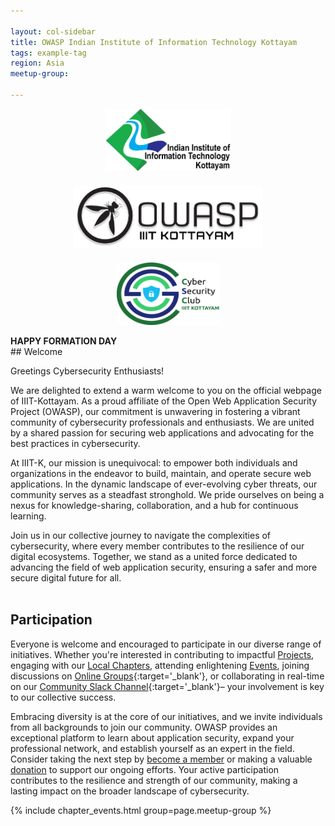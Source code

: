 ```yaml
---

layout: col-sidebar
title: OWASP Indian Institute of Information Technology Kottayam
tags: example-tag
region: Asia
meetup-group:

---
```


<p align="center">
  <img src="iiit_kottayam_logo.png" alt="Local PNG Image" height = "100" width="200"/>
  <img src="owasp_iiitk_logo.png" alt="Local PNG Image" height = "100" width="300" style="margin: 35px; margin-top: 20px; margin-bottom: 20px;"/>
  <img src="csy_club_logo.png" alt="Local PNG Image" height = "100" width="165" />
</p>
 <b style="align:center; text-font:15px ">HAPPY FORMATION DAY</b><BR/>
## Welcome

Greetings Cybersecurity Enthusiasts!

We are delighted to extend a warm welcome to you on the official webpage of IIIT-Kottayam. As a proud affiliate of the Open Web Application Security Project (OWASP), our commitment is unwavering in fostering a vibrant community of cybersecurity professionals and enthusiasts. We are united by a shared passion for securing web applications and advocating for the best practices in cybersecurity.

At IIIT-K, our mission is unequivocal: to empower both individuals and organizations in the endeavor to build, maintain, and operate secure web applications. In the dynamic landscape of ever-evolving cyber threats, our community serves as a steadfast stronghold. We pride ourselves on being a nexus for knowledge-sharing, collaboration, and a hub for continuous learning.

Join us in our collective journey to navigate the complexities of cybersecurity, where every member contributes to the resilience of our digital ecosystems. Together, we stand as a united force dedicated to advancing the field of web application security, ensuring a safer and more secure digital future for all.
<br><br>

## Participation

Everyone is welcome and encouraged to participate in our diverse range of initiatives. Whether you're interested in contributing to impactful [Projects](/projects/), engaging with our [Local Chapters](/chapters/), attending enlightening [Events](/events/),  joining discussions on [Online Groups](https://groups.google.com/a/owasp.com/){:target='_blank'}, or collaborating in real-time on our [Community Slack Channel](https://owasp.slack.com/){:target='_blank'}– your involvement is key to our collective success. 

Embracing diversity is at the core of our initiatives, and we invite individuals from all backgrounds to join our community. OWASP provides an exceptional platform to learn about application security, expand your professional network, and establish yourself as an expert in the field. Consider taking the next step by [become a member](/membership/)  or making a valuable [donation](/donate/) to support our ongoing efforts. Your active participation contributes to the resilience and strength of our community, making a lasting impact on the broader landscape of cybersecurity.

{% include chapter_events.html group=page.meetup-group %}

